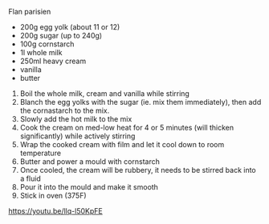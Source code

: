 Flan parisien

- 200g egg yolk (about 11 or 12)
- 200g sugar (up to 240g)
- 100g cornstarch
- 1l whole milk
- 250ml heavy cream
- vanilla
- butter


1. Boil the whole milk, cream and vanilla while stirring
2. Blanch the egg yolks with the sugar (ie. mix them immediately), then add the cornastarch to the mix.
3. Slowly add the hot milk to the mix
4. Cook the cream on med-low heat for 4 or 5 minutes (will thicken significantly) while actively stirring
5. Wrap the cooked cream with film and let it cool down to room temperature
6. Butter and power a mould with cornstarch
7. Once cooled, the cream will be rubbery, it needs to be stirred back into a fluid
8. Pour it into the mould and make it smooth
9. Stick in oven (375F)

https://youtu.be/llq-l50KpFE
